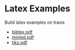 # Latex Examples
Build latex examples on travis

 * [bibtex.pdf](https://jan-janssen.github.io/latex-examples/bibtex.pdf)
 * [minted.pdf](https://jan-janssen.github.io/latex-examples/minted.pdf)
 * [tikz.pdf](https://jan-janssen.github.io/latex-examples/tikz.pdf)
